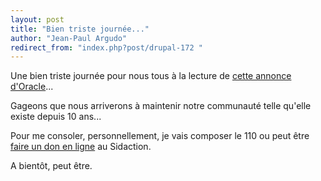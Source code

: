 ```yaml
---
layout: post
title: "Bien triste journée..."
author: "Jean-Paul Argudo"
redirect_from: "index.php?post/drupal-172 "
---
```




Une bien triste journée pour nous tous à la lecture de <a href="files/oracle.html" target="_blank">cette annonce d'Oracle</a>...

Gageons que nous arriverons à maintenir notre communauté telle qu'elle existe depuis 10 ans...

Pour me consoler, personnellement, je vais composer le 110 ou peut être <a href="http://www.sidaction.org/faireundon/donligne" target="_blank">faire un don en ligne</a> au Sidaction.

A bientôt, peut être.